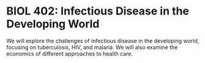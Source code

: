 # BIOL 402: Infectious Disease in the Developing World

We will explore the challenges of infectious disease in the developing world, focusing on tuberculosis, HIV, and malaria. We will also examine the economics of different approaches to health care.